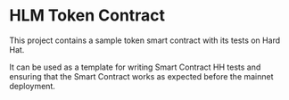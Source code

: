 # HLM Token Contract

This project contains a sample token smart contract with its tests on Hard Hat. 

It can be used as a template for writing Smart Contract HH tests and ensuring that the Smart Contract works as expected before the mainnet deployment.

